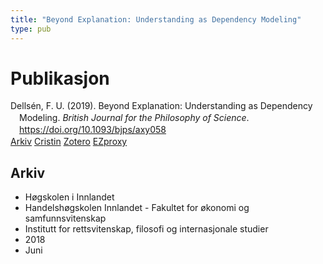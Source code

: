 ```yaml
---
title: "Beyond Explanation: Understanding as Dependency Modeling"
type: pub
---
```

<h1>Publikasjon</h1>
<article id="csl-bib-container-M3X9GLKZ" class="csl-bib-container">
  <div class="csl-bib-body" style="line-height: 1.35; padding-left: 1em; text-indent:-1em;">
  <div class="csl-entry">Dells&#xE9;n, F. U. (2019). Beyond Explanation: Understanding as Dependency Modeling. <i>British Journal for the Philosophy of Science</i>. <a href="https://doi.org/10.1093/bjps/axy058">https://doi.org/10.1093/bjps/axy058</a></div>
</div>
  <div class="csl-bib-buttons">
    <a href="#taxonomy-article-M3X9GLKZ" class="csl-bib-button">Arkiv</a>
    <a href="https://app.cristin.no/results/show.jsf?id=1593923" alt="Cristin URL" class="csl-bib-button">Cristin</a>
    <a href="http://zotero.org/groups/5022929/items/M3X9GLKZ" alt="Zotero URL" class="csl-bib-button">Zotero</a>
    <a href="http://ezproxy.inn.no/login?url=https://doi.org/10.1093/bjps/axy058" class="csl-bib-button">EZproxy</a>
  </div>
  <div id="csl-bib-meta-container-M3X9GLKZ"></div>
</article>
<div id="csl-bib-meta-M3X9GLKZ" class="csl-bib-meta">
  <article id="taxonomy-article-M3X9GLKZ" class="taxonomy-article">
    <h1>Arkiv</h1>
    <ul>
      <li>Høgskolen i Innlandet</li>
      <li>Handelshøgskolen Innlandet - Fakultet for økonomi og samfunnsvitenskap</li>
      <li>Institutt for rettsvitenskap, filosofi og internasjonale studier</li>
      <li>2018</li>
      <li>Juni</li>
    </ul>
  </article>
</div>
